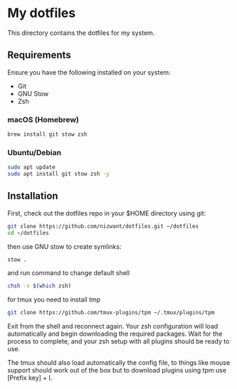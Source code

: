 # My dotfiles

This directory contains the dotfiles for my system.

## Requirements

Ensure you have the following installed on your system:

- Git  
- GNU Stow  
- Zsh  

### macOS (Homebrew)

```bash
brew install git stow zsh
```

### Ubuntu/Debian

```bash
sudo apt update
sudo apt install git stow zsh -y
```

## Installation

First, check out the dotfiles repo in your $HOME directory using git:

```bash
git clone https://github.com/nizwant/dotfiles.git ~/dotfiles
cd ~/dotfiles
```

then use GNU stow to create symlinks:

```bash
stow .
```

and run command to change default shell

```bash
chsh -s $(which zsh)
```

for tmux you need to install tmp

```bash
git clone https://github.com/tmux-plugins/tpm ~/.tmux/plugins/tpm
```

Exit from the shell and reconnect again. Your zsh configuration will load automatically and begin downloading the required packages. Wait for the process to complete, and your zsh setup with all plugins should be ready to use.

The tmux should also load automatically the config file, to things like mouse support should work out of the box but to download plugins using tpm use [Prefix key] + I.
